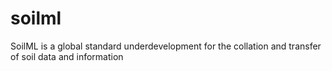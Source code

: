 # soilml
 SoilML is a global standard underdevelopment for the collation and transfer of soil data and information
